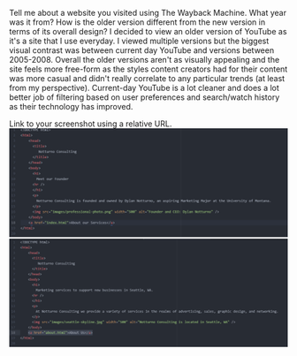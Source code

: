 Tell me about a website you visited using The Wayback Machine. What year was it from? How is the older version different from the new version in terms of its overall design?
I decided to view an older version of YouTube as it's a site that I use everyday. I viewed multiple versions but the biggest visual contrast was between current day YouTube and versions between 2005-2008. Overall the older versions aren't as visually appealing and the site feels more free-form as the styles content creators had for their content was more casual and didn't really correlate to any particular trends (at least from my perspective).
Current-day YouTube is a lot cleaner and does a lot better job of filtering based on user preferences and search/watch history as their technology has improved.

Link to your screenshot using a relative URL.
![Assignment 05 Screenshot 01](./images/assignment-05-screenshot-01.png)
![Assignment 05 Screenshot 02](./images/assignment-05-screenshot-02.png)
